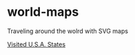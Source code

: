 # world-maps
Traveling around the wolrd with SVG maps

[Visited U.S.A. States](http://dgrmunch.github.io/word-maps/usamap.html)